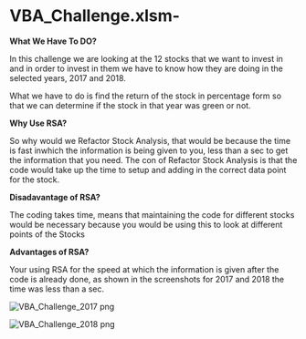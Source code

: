 # VBA_Challenge.xlsm-

**What We Have To DO?**

In this challenge we are looking at the 12 stocks that we want to invest in and in order to invest in them we have to know how they are doing in the selected years, 2017 and 2018.

What we have to do is find the return of the stock in percentage form so that we can determine if the stock in that year was green or not.

**Why Use RSA?**

So why would we Refactor Stock Analysis, that would be because the time is fast inwhich the information is being given to you, less than a sec to get the information that you need. The con of Refactor Stock Analysis is that the code would take up the time to setup and adding in the correct data point for the stock.

**Disadavantage of RSA?**

The coding takes time, means that maintaining the code for different stocks would be necessary because you would be using this to look at different points of the Stocks

**Advantages of RSA?**

Your using RSA for the speed at which the information is given after the code is already done, as shown in the screenshots for 2017 and 2018 the time was less than a sec.




![VBA_Challenge_2017 png](https://user-images.githubusercontent.com/100543143/156948643-384952a9-2666-416b-82cc-eb594c84664a.png)







![VBA_Challenge_2018 png](https://user-images.githubusercontent.com/100543143/156948648-fb1925aa-059e-4883-a213-708829ca6a57.png)


